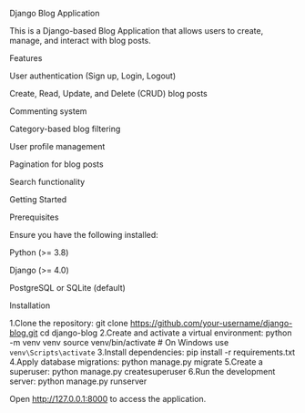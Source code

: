 Django Blog Application

This is a Django-based Blog Application that allows users to create, manage, and interact with blog posts.

Features

User authentication (Sign up, Login, Logout)

Create, Read, Update, and Delete (CRUD) blog posts

Commenting system

Category-based blog filtering

User profile management

Pagination for blog posts

Search functionality

Getting Started

Prerequisites

Ensure you have the following installed:

Python (>= 3.8)

Django (>= 4.0)

PostgreSQL or SQLite (default)

Installation

1.Clone the repository:
git clone https://github.com/your-username/django-blog.git
cd django-blog
2.Create and activate a virtual environment:
python -m venv venv
source venv/bin/activate  # On Windows use `venv\Scripts\activate`
3.Install dependencies:
pip install -r requirements.txt
4.Apply database migrations:
python manage.py migrate
5.Create a superuser:
python manage.py createsuperuser
6.Run the development server:
python manage.py runserver

Open http://127.0.0.1:8000 to access the application.


























